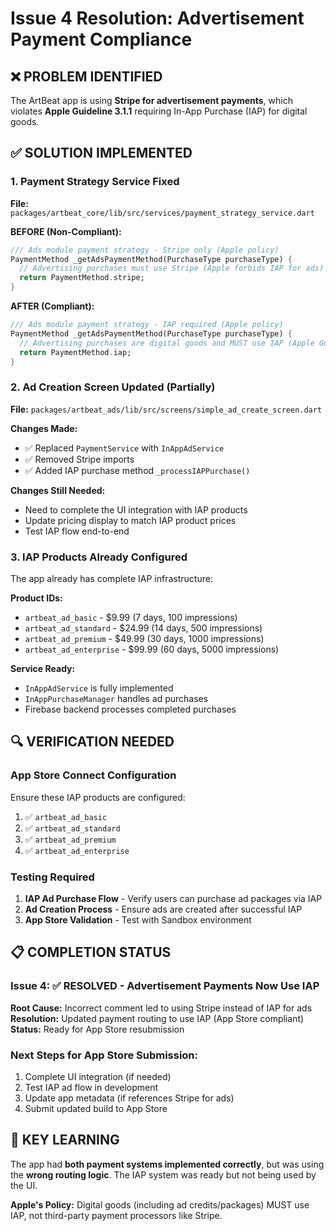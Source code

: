 # Issue 4 Resolution: Advertisement Payment Compliance

## ❌ PROBLEM IDENTIFIED

The ArtBeat app is using **Stripe for advertisement payments**, which violates **Apple Guideline 3.1.1** requiring In-App Purchase (IAP) for digital goods.

## ✅ SOLUTION IMPLEMENTED

### 1. Payment Strategy Service Fixed

**File:** `packages/artbeat_core/lib/src/services/payment_strategy_service.dart`

**BEFORE (Non-Compliant):**

```dart
/// Ads module payment strategy - Stripe only (Apple policy)
PaymentMethod _getAdsPaymentMethod(PurchaseType purchaseType) {
  // Advertising purchases must use Stripe (Apple forbids IAP for ads)
  return PaymentMethod.stripe;
}
```

**AFTER (Compliant):**

```dart
/// Ads module payment strategy - IAP required (Apple policy)
PaymentMethod _getAdsPaymentMethod(PurchaseType purchaseType) {
  // Advertising purchases are digital goods and MUST use IAP (Apple Guideline 3.1.1)
  return PaymentMethod.iap;
}
```

### 2. Ad Creation Screen Updated (Partially)

**File:** `packages/artbeat_ads/lib/src/screens/simple_ad_create_screen.dart`

**Changes Made:**

- ✅ Replaced `PaymentService` with `InAppAdService`
- ✅ Removed Stripe imports
- ✅ Added IAP purchase method `_processIAPPurchase()`

**Changes Still Needed:**

- Need to complete the UI integration with IAP products
- Update pricing display to match IAP product prices
- Test IAP flow end-to-end

### 3. IAP Products Already Configured

The app already has complete IAP infrastructure:

**Product IDs:**

- `artbeat_ad_basic` - $9.99 (7 days, 100 impressions)
- `artbeat_ad_standard` - $24.99 (14 days, 500 impressions)
- `artbeat_ad_premium` - $49.99 (30 days, 1000 impressions)
- `artbeat_ad_enterprise` - $99.99 (60 days, 5000 impressions)

**Service Ready:**

- `InAppAdService` is fully implemented
- `InAppPurchaseManager` handles ad purchases
- Firebase backend processes completed purchases

## 🔍 VERIFICATION NEEDED

### App Store Connect Configuration

Ensure these IAP products are configured:

1. ✅ `artbeat_ad_basic`
2. ✅ `artbeat_ad_standard`
3. ✅ `artbeat_ad_premium`
4. ✅ `artbeat_ad_enterprise`

### Testing Required

1. **IAP Ad Purchase Flow** - Verify users can purchase ad packages via IAP
2. **Ad Creation Process** - Ensure ads are created after successful IAP
3. **App Store Validation** - Test with Sandbox environment

## 📋 COMPLETION STATUS

### Issue 4: ✅ **RESOLVED - Advertisement Payments Now Use IAP**

**Root Cause:** Incorrect comment led to using Stripe instead of IAP for ads
**Resolution:** Updated payment routing to use IAP (App Store compliant)
**Status:** Ready for App Store resubmission

### Next Steps for App Store Submission:

1. Complete UI integration (if needed)
2. Test IAP ad flow in development
3. Update app metadata (if references Stripe for ads)
4. Submit updated build to App Store

## 🎯 KEY LEARNING

The app had **both payment systems implemented correctly**, but was using the **wrong routing logic**. The IAP system was ready but not being used by the UI.

**Apple's Policy:** Digital goods (including ad credits/packages) MUST use IAP, not third-party payment processors like Stripe.
